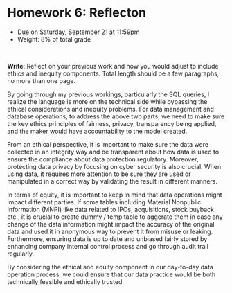 # Homework 6: Reflecton

- Due on Saturday, September 21 at 11:59pm
- Weight: 8% of total grade

<br>

**Write**: Reflect on your previous work and how you would adjust to include ethics and inequity components. Total length should be a few paragraphs, no more than one page.

By going through my previous workings, particularly the SQL queries, I realize the language is more on the technical side while bypassing the ethical considerations and inequity problems. For data management and database operations, to address the above two parts, we need to make sure the key ethics principles of fairness, privacy, transparency being applied, and the maker would have accountability to the model created.

From an ethical perspective, it is important to make sure the data were collected in an integrity way and be transparent about how data is used to ensure the compliance about data protection regulatory. Moreover, protecting data privacy by focusing on cyber security is also crucial.  When using data, it requires more attention to be sure they are used or manipulated in a correct way by validating the result in different manners.

In terms of equity, it is important to keep in mind that data operations might impact different parties. If some tables including Material Nonpublic Information (MNPI) like data related to IPOs, acquisitions, stock buyback etc., it is crucial to create dummy / temp table to aggerate them in case any change of the data information might impact the accuracy of the original data and used it in anonymous way to prevent it from misuse or leaking. Furthermore, ensuring data is up to date and unbiased fairly stored by enhancing company internal control process and go through audit trail regularly.

By considering the ethical and equity component in our day-to-day data operation process, we could ensure that our data practice would be both technically feasible and ethically trusted.
